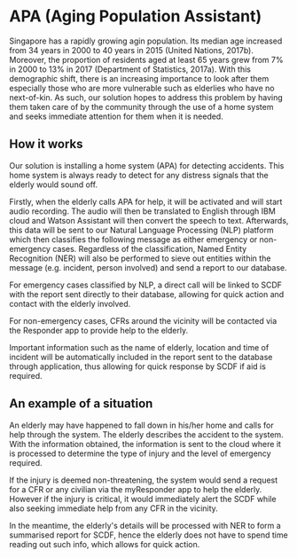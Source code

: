 # APA (Aging Population Assistant)
Singapore has a rapidly growing agin population. Its median age increased from 34 years in 2000 to 40 years in 2015 (United Nations, 2017b). Moreover, the proportion of residents aged at least 65 years grew from 7% in 2000 to 13% in 2017 (Department of Statistics, 2017a). With this demographic shift, there is an increasing importance to look after them especially those who are more vulnerable such as elderlies who have no next-of-kin. As such, our solution hopes to address this problem by having them taken care of by the community through the use of a home system and seeks immediate attention for them when it is needed.

## How it works
Our solution is installing a home system (APA) for detecting accidents. This home system is always ready to detect for any distress signals that the elderly would sound off.

Firstly, when the elderly calls APA for help, it will be activated and will start audio recording. The audio will then be translated to English through IBM cloud and Watson Assistant will then convert the speech to text. Afterwards, this data will be sent to our Natural Language Processing (NLP) platform which then classifies the following message as either emergency or non-emergency cases. Regardless of the classification, Named Entity Recognition (NER) will also be performed to sieve out entities within the message (e.g. incident, person involved) and send a report to our database. 

For emergency cases classified by NLP, a direct call will be linked to SCDF with the report sent directly to their database, allowing for quick action and contact with the elderly involved.

For non-emergency cases, CFRs around the vicinity will be contacted via the Responder app to provide help to the elderly.

Important information such as the name of elderly, location and time of incident will be automatically included in the report sent to the database through application, thus allowing for quick response by SCDF if aid is required.


## An example of a situation
An elderly may have happened to fall down in his/her home and calls for help through the system. The elderly describes the accident to the system. With the information obtained, the information is sent to the cloud where it is processed to determine the type of injury and the level of emergency required. 

If the injury is deemed non-threatening, the system would send a request for a CFR or any civilian via the myResponder app to help the elderly. However if the injury is critical, it would immediately alert the SCDF while also seeking immediate help from any CFR in the vicinity.

In the meantime, the elderly's details will be processed with NER to form a summarised report for SCDF, hence the elderly does not have to spend time reading out such info, which allows for quick action.

